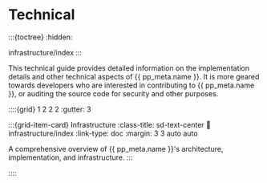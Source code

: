 # Technical

:::{toctree}
:hidden:

infrastructure/index
:::

This technical guide provides detailed information on the implementation details
and other technical aspects of {{ pp_meta.name }}.
It is more geared towards developers who are interested in contributing to {{ pp_meta.name }},
or auditing the source code for security and other purposes.


::::{grid} 1 2 2 2
:gutter: 3

:::{grid-item-card} Infrastructure
:class-title: sd-text-center
:link: infrastructure/index
:link-type: doc
:margin: 3 3 auto auto

A comprehensive overview of {{ pp_meta.name }}'s architecture,
implementation, and infrastructure.
:::

::::
